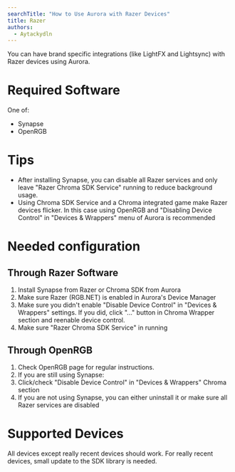 ```yaml
---
searchTitle: "How to Use Aurora with Razer Devices"
title: Razer
authors:
  - Aytackydln
---
```


You can have brand specific integrations (like LightFX and Lightsync) with Razer devices using Aurora.

# Required Software

One of:
* Synapse
* OpenRGB

# Tips

- After installing Synapse, you can disable all Razer services and only leave "Razer Chroma SDK Service" running to reduce background usage.
- Using Chroma SDK Service and a Chroma integrated game make Razer devices flicker. In this case using OpenRGB and "Disabling Device Control" in "Devices & Wrappers" menu of Aurora is recommended


# Needed configuration

## Through Razer Software

1. Install Synapse from Razer or Chroma SDK from Aurora
2. Make sure Razer (RGB.NET) is enabled in Aurora's Device Manager
3. Make sure you didn't enable "Disable Device Control" in "Devices & Wrappers" settings. If you did, click "..." button in Chroma Wrapper section and reenable device control.
4. Make sure "Razer Chroma SDK Service" in running

## Through OpenRGB

1. Check OpenRGB page for regular instructions.
2. If you are still using Synapse:
  1. Click/check "Disable Device Control" in "Devices & Wrappers" Chroma section
2. If you are not using Synapse, you can either uninstall it or make sure all Razer services are disabled

# Supported Devices

All devices except really recent devices should work. For really recent devices, small update to the SDK library is needed.
